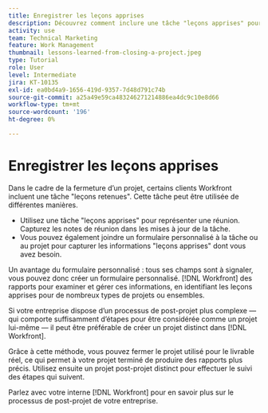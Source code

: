 ```yaml
---
title: Enregistrer les leçons apprises
description: Découvrez comment inclure une tâche "leçons apprises" pour identifier ce qui s’est bien passé et ce qui peut s’améliorer la prochaine fois.
activity: use
team: Technical Marketing
feature: Work Management
thumbnail: lessons-learned-from-closing-a-project.jpeg
type: Tutorial
role: User
level: Intermediate
jira: KT-10135
exl-id: ea0bd4a9-1656-419d-9357-7d48d791c74b
source-git-commit: a25a49e59ca483246271214886ea4dc9c10e8d66
workflow-type: tm+mt
source-wordcount: '196'
ht-degree: 0%

---
```


# Enregistrer les leçons apprises

Dans le cadre de la fermeture d’un projet, certains clients Workfront incluent une tâche &quot;leçons retenues&quot;. Cette tâche peut être utilisée de différentes manières.

* Utilisez une tâche &quot;leçons apprises&quot; pour représenter une réunion. Capturez les notes de réunion dans les mises à jour de la tâche.
* Vous pouvez également joindre un formulaire personnalisé à la tâche ou au projet pour capturer les informations &quot;leçons apprises&quot; dont vous avez besoin.

Un avantage du formulaire personnalisé : tous ses champs sont à signaler, vous pouvez donc créer un formulaire personnalisé. [!DNL Workfront] des rapports pour examiner et gérer ces informations, en identifiant les leçons apprises pour de nombreux types de projets ou ensembles.

Si votre entreprise dispose d’un processus de post-projet plus complexe — qui comporte suffisamment d’étapes pour être considérée comme un projet lui-même — il peut être préférable de créer un projet distinct dans [!DNL Workfront].

Grâce à cette méthode, vous pouvez fermer le projet utilisé pour le livrable réel, ce qui permet à votre projet terminé de produire des rapports plus précis. Utilisez ensuite un projet post-projet distinct pour effectuer le suivi des étapes qui suivent.

Parlez avec votre interne [!DNL Workfront] pour en savoir plus sur le processus de post-projet de votre entreprise.
